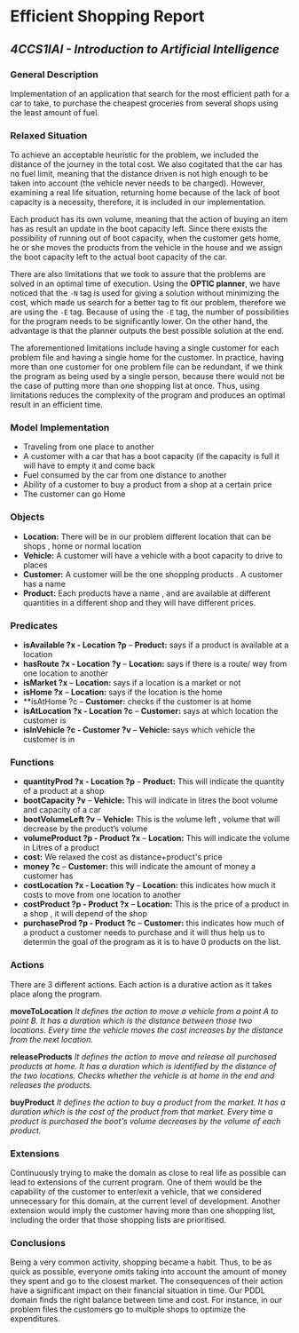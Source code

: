 # Efficient Shopping Report
 ## *4CCS1IAI - Introduction to Artificial Intelligence*
 
 ### General Description
 Implementation of an application that search for the most efficient path for a car to take, to purchase the cheapest groceries from several shops using the least amount of fuel.
 
 ### Relaxed Situation
 To achieve an acceptable heuristic for the problem, we included the distance of the journey in the total
cost. We also cogitated that the car has no fuel limit, meaning that the distance driven is not high
enough to be taken into account (the vehicle never needs to be charged). However, examining a real life
situation, returning home because of the lack of boot capacity is a necessity, therefore, it is
included in our implementation.

Each product has its own volume, meaning that the action of buying an item has as result an update in
the boot capacity left. Since there exists the possibility of running out of boot capacity, when the
customer gets home, he or she moves the products from the vehicle in the house and we assign the
boot capacity left to the actual boot capacity of the car.

There are also limitations that we took to assure that the problems are solved in an optimal time of
execution. Using the **OPTIC planner**, we have noticed that the `-N` tag is used for giving a solution
without minimizing the cost, which made us search for a better tag to fit our problem, therefore we are
using the `-E` tag. Because of using the `-E` tag, the number of possibilities for the program needs to
be significantly lower. On the other hand, the advantage is that the planner outputs the best possible
solution at the end.

The aforementioned limitations include having a single customer for each problem file and having a
single home for the customer. In practice, having more than one customer for one problem file can be
redundant, if we think the program as being used by a single person, because there would not be the
case of putting more than one shopping list at once. Thus, using limitations reduces the complexity of
the program and produces an optimal result in an efficient time.

### Model Implementation
- Traveling from one place to another
- A customer with a car that has a boot capacity (if the capacity is full it will have to empty it and
come back
- Fuel consumed by the car from one distance to another
- Ability of a customer to buy a product from a shop at a certain price
- The customer can go Home

### Objects
- **Location:** There will be in our problem different location that can be shops , home or normal location
- **Vehicle:** A customer will have a vehicle with a boot capacity to drive to places
- **Customer:** A customer will be the one shopping products . A customer has a name
- **Product:** Each products have a name , and are available at different quantities in a different shop and
they will have different prices.

### Predicates
- **isAvailable ?x - Location ?p** – **Product:** says if a product is available at a location
- **hasRoute ?x - Location ?y** – **Location:** says if there is a route/ way from one location to another
- **isMarket ?x** – **Location:** says if a location is a market or not
- **isHome ?x** – **Location:** says if the location is the home
- **isAtHome ?c – **Customer:** checks if the customer is at home
- **isAtLocation ?x - Location ?c** – **Customer:** says at which location the customer is
- **isInVehicle ?c - Customer ?v** – **Vehicle:** says which vehicle the customer is in

### Functions
- **quantityProd ?x - Location ?p** – **Product:** This will indicate the quantity of a product at a shop
- **bootCapacity ?v** – **Vehicle:** This will indicate in litres the boot volume and capacity of a car
- **bootVolumeLeft ?v** – **Vehicle:** This is the volume left , volume that will decrease by the product’s
volume
- **volumeProduct ?p - Product ?x** – **Location:** This will indicate the volume in Litres of a product
- **cost:** We relaxed the cost as distance+product's price
- **money ?c** – **Customer:** this will indicate the amount of money a customer has
- **costLocation ?x - Location ?y** – **Location:** this indicates how much it costs to move from one
location to another
- **costProduct ?p - Product ?x** – **Location:** This is the price of a product in a shop , it will depend of the
shop
- **purchaseProd ?p - Product ?c** – **Customer:** this indicates how much of a product a customer needs to
purchase and it will thus help us to determin the goal of the program as it is to have 0 products on the
list.

### Actions
There are 3 different actions. Each action is a durative action as it takes place along the program.

**moveToLocation** 
*It defines the action to move a vehicle from a point A to point B. It has a duration
which is the distance between those two locations. Every time the vehicle moves the cost increases by
the distance from the next location.*

**releaseProducts**
*It defines the action to move and release all purchased products at home. It has a
duration which is identified by the distance of the two locations. Checks whether the vehicle is at
home in the end and releases the products.*

**buyProduct**
*It defines the action to buy a product from the market. It has a duration which is the
cost of the product from that market. Every time a product is purchased the boot's volume decreases
by the volume of each product.*

### Extensions

Continuously trying to make the domain as close to real life as possible can lead to extensions of the
current program. One of them would be the capability of the customer to enter/exit a vehicle, that we
considered unnecessary for this domain, at the current level of development. Another extension would
imply the customer having more than one shopping list, including the order that those shopping lists
are prioritised.

### Conclusions

Being a very common activity, shopping became a habit. Thus, to be as quick as possible, everyone
omits taking into account the amount of money they spent and go to the closest market. The
consequences of their action have a significant impact on their financial situation in time. Our PDDL
domain finds the right balance between time and cost. For instance, in our problem files the customers
go to multiple shops to optimize the expenditures.


